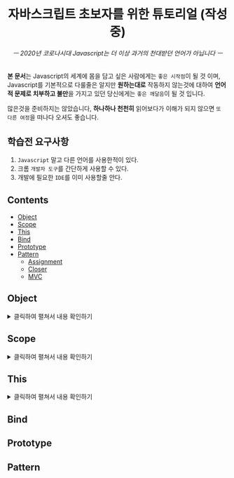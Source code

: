 <div align="center">
  <h1>자바스크립트 초보자를 위한 튜토리얼 (작성중)</h1>
  <h6>ㅡ 2020년 코로나시대 Javascript는 더 이상 과거의 천대받던 언어가 아닙니다 ㅡ</h6>
</div>

**본 문서**는 Javascript의 세계에 몸을 담고 싶은 사람에게는 `좋은 시작점`이 될 것 이며, Javascript를 기본적으로 다룰줄은 알지만 **원하는대로** 작동하지 않는것에 대하여 **언어적 문제로 치부하고 불만**을 가지고 있던 당신에게는 `좋은 깨달음`이 될 것 입니다.<br>

많은것을 준비하지는 않았습니다, **하나하나 천천히** 읽어보다가 이해가 되지 않으면 `또 다른 여정`을 떠나다 오셔도 좋습니다.

## 학습전 요구사항

1. `Javascript` 말고 다른 언어를 사용한적이 있다.
2. 크롬 `개발자 도구`를 간단하게 사용할 수 있다.
3. 개발에 필요한 `IDE`를 이미 사용할줄 안다.

## Contents

- [Object](#Object)
- [Scope](#Scope)
- [This](#This)
- [Bind](#Bind)
- [Prototype](#Prototype)
- [Pattern](#Pattern)
  - [Assignment](#Assignment)
  - [Closer](#Pattern)
  - [MVC](#MVC)

## Object

<details>
<summary>클릭하여 펼쳐서 내용 확인하기</summary>
<br>
	
> **오브젝트란**

`오브젝트(Ojbect)` 한글로는 **객체**,

**Javascript**에서 모든 데이터와 함수는 이 `객체`라고 불리는 **녀석을 기반**으로 만들어졌습니다,<br>
당연히 앞으로 **당신이 만들게 될 데이터와 함수**들도 예외는 아닙니다, 중요하니 잘 기억해두세요.

> **구조 확인**

그럼 간단하게 오브젝트의 구조를 보겠습니다, 브라우저 **개발자 도구 콘솔**에 다음과 같은 커맨드를 입력하세요.

```Javascript
console.dir(Object);
```

그럼 아래와 같이 **트리구조**의 형태로 Object의 내부를 볼 수 있게 됩니다.

```Javascript
ƒ Object()
  arguments: (...)
  assign: ƒ assign()
  caller: (...)
  create: ƒ create()
  defineProperties: ƒ defineProperties()
  defineProperty: ƒ defineProperty()
  entries: ƒ entries()
  freeze: ƒ freeze()
  .
  .
  .
```

그리고 초반에 말한것 처럼 함수 또한 **최종 프로토타입**을 보면 `오브젝트`를 기반하에 있는걸 볼 수 있습니다.

```Javascript
console.dir(Function);

ƒ Function()
	arguments: (...)
	caller: (...)
	length: 1
	name: "Function"
	prototype: ƒ ()
	__proto__: ƒ ()
		__proto__: Object
```

</details>

## Scope

<details>
<summary>클릭하여 펼쳐서 내용 확인하기</summary>
<br>
	
> **스코프란**

`스코프`는 변수가 접근할 수 있는 **유효 영역**이며, `자바스크립트`는 스코프를 **함수**로 나눌수 있습니다.<br>
또한 스코프는 크게 **전역과 지역**으로 나눌수 있는데 **Strict 모드**가 아닐 경우에 전역은 `Window` 객체를 가르킵니다.

> **예제로 익히기**

이곳에 다양한 `스코프`의 흐름을 익힐 수 있는 **예제**들을 준비하였습니다,<br>
하나하나 코드를 읽어보며 **어떤 값**이 나올지 판단해보세요. *( Strict 모드 기준 아님 )*

**(1). 전역과 지역**
```Javascript
var dollar = "1";

(function Func(){
	var dollar = "2";
	console.log(dollar);
})();
```

**(2). 전역과 파라미터**
```Javascript
var dollar = "1";

(function Func(dollar){
	console.log(dollar);
})("2");
```

**(3). 전역과 객체**
```Javascript
var dollar = "1";

({
	dollar : "2",
	Func : function(){
		console.log(dollar);
	}
}).Func();
```

</details>

## This

<details>
<summary>클릭하여 펼쳐서 내용 확인하기</summary>
<br>
	
> **많은 이들이 간과하는 것**

많은 사람들이 `Javascript`를 이용하면서 **간과**하는 것 중 하나가 바로 `This`를 간단하게 생각하는 것 입니다.<br>
하지만 지금부터 **정말 제대로 다루려면** 기존에 타언어에서 썼던 `This`에 관한 편견과 로직을 모두 잊어야합니다.

> **This란**

`This`는 **사용하는** This를 가지고 있는 **함수**를 호출하기 전에 거쳤던 **객체**를 의미합니다.<br>
*( 위에 말이 가장 핵심 입니다, 이해가 안되면 수십번 읽고 계속해서 학습을 진행하시길 권장합니다. )*

</details>

## Bind
## Prototype
## Pattern
